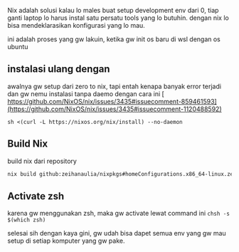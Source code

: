 
Nix adalah solusi kalau lo males buat setup development env dari 0, tiap ganti laptop lo harus instal satu persatu tools yang lo butuhin. dengan nix lo bisa mendeklarasikan konfigurasi yang lo mau.

ini adalah proses yang gw lakuin, ketika gw init os baru di wsl dengan os ubuntu


## instalasi ulang dengan 
awalnya gw setup dari zero to nix, tapi entah kenapa banyak error terjadi dan gw nemu instalasi tanpa daemo dengan cara ini [ https://github.com/NixOS/nix/issues/3435#issuecomment-859461593](https://github.com/NixOS/nix/issues/3435#issuecomment-1120488592)

`sh <(curl -L https://nixos.org/nix/install) --no-daemon`
  
## Build Nix

build nix dari repository

```bash
nix build github:zeihanaulia/nixpkgs#homeConfigurations.x86_64-linux.zeihanaulia.activationPackage
```
  
## Activate zsh  
karena gw menggunakan zsh, maka gw activate lewat command ini `chsh -s $(which zsh)`


selesai sih dengan kaya gini, gw udah bisa dapet semua env yang gw mau setup di setiap komputer yang gw pake.